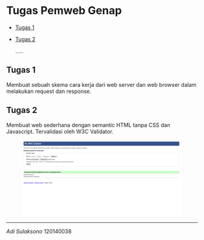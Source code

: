 # Tugas Pemweb Genap
- [Tugas 1](./tugas1/Tugas%20Individu%201%20Pemweb%20-%20Adi%20Sulaksono%20120140038.pdf)
- [Tugas 2](https://adislksn.github.io/pemweb/tugas2/)

    .....


## Tugas 1
Membuat sebuah skema cara kerja dari web server dan web browser dalam melakukan request dan response.

## Tugas 2
Membuat web sederhana dengan semantic HTML tanpa CSS dan Javascript. Tervalidasi oleh W3C Validator.

<div align="center">
<img src="./tugas2/images/validation.png" alt="Valid HTML 4.01!" height="200">
</div>

----

_Adi Sulaksono_
120140038